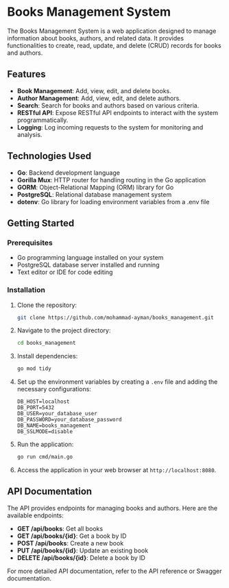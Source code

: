 # Books Management System

The Books Management System is a web application designed to manage information about books, authors, and related data. It provides functionalities to create, read, update, and delete (CRUD) records for books and authors.

## Features

- **Book Management**: Add, view, edit, and delete books.
- **Author Management**: Add, view, edit, and delete authors.
- **Search**: Search for books and authors based on various criteria.
- **RESTful API**: Expose RESTful API endpoints to interact with the system programmatically.
- **Logging**: Log incoming requests to the system for monitoring and analysis.

## Technologies Used

- **Go**: Backend development language
- **Gorilla Mux**: HTTP router for handling routing in the Go application
- **GORM**: Object-Relational Mapping (ORM) library for Go
- **PostgreSQL**: Relational database management system
- **dotenv**: Go library for loading environment variables from a .env file

## Getting Started

### Prerequisites

- Go programming language installed on your system
- PostgreSQL database server installed and running
- Text editor or IDE for code editing

### Installation

1. Clone the repository:

    ```bash
    git clone https://github.com/mohammad-ayman/books_management.git
    ```

2. Navigate to the project directory:

    ```bash
    cd books_management
    ```

3. Install dependencies:

    ```bash
    go mod tidy
    ```

4. Set up the environment variables by creating a `.env` file and adding the necessary configurations:

    ```plaintext
    DB_HOST=localhost
    DB_PORT=5432
    DB_USER=your_database_user
    DB_PASSWORD=your_database_password
    DB_NAME=books_management
    DB_SSLMODE=disable
    ```

5. Run the application:

    ```bash
    go run cmd/main.go
    ```

6. Access the application in your web browser at `http://localhost:8080`.

## API Documentation

The API provides endpoints for managing books and authors. Here are the available endpoints:

- **GET /api/books**: Get all books
- **GET /api/books/{id}**: Get a book by ID
- **POST /api/books**: Create a new book
- **PUT /api/books/{id}**: Update an existing book
- **DELETE /api/books/{id}**: Delete a book by ID

For more detailed API documentation, refer to the API reference or Swagger documentation.



